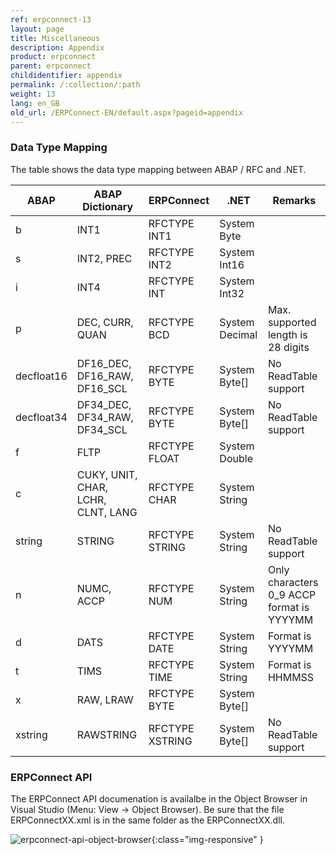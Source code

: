 ```yaml
---
ref: erpconnect-13
layout: page
title: Miscellaneous
description: Appendix
product: erpconnect
parent: erpconnect
childidentifier: appendix
permalink: /:collection/:path
weight: 13
lang: en_GB
old_url: /ERPConnect-EN/default.aspx?pageid=appendix
---
```


### Data Type Mapping

The table shows the  data type mapping between ABAP / RFC and .NET.

| ABAP       | ABAP Dictionary                    | ERPConnect      | .NET           | Remarks                                   |
|------------|------------------------------------|-----------------|----------------|-------------------------------------------|
| b          | INT1                               | RFCTYPE INT1    | System Byte    |                                           |
| s          | INT2, PREC                         | RFCTYPE INT2    | System Int16   |                                           |
| i          | INT4                               | RFCTYPE INT     | System Int32   |                                           |
| p          | DEC, CURR, QUAN                    | RFCTYPE BCD     | System Decimal | Max. supported length is 28 digits        |
| decfloat16 | DF16_DEC, DF16_RAW, DF16_SCL       | RFCTYPE BYTE    | System Byte[]  | No ReadTable support                      |
| decfloat34 | DF34_DEC, DF34_RAW, DF34_SCL       | RFCTYPE BYTE    | System Byte[]  | No ReadTable support                      |
| f          | FLTP                               | RFCTYPE FLOAT   | System Double  |                                           |
| c          | CUKY, UNIT, CHAR, LCHR, CLNT, LANG | RFCTYPE CHAR    | System String  |                                           |
| string     | STRING                             | RFCTYPE STRING  | System String  | No ReadTable support                      |
| n          | NUMC, ACCP                         | RFCTYPE NUM     | System String  | Only characters 0_9 ACCP format is YYYYMM |
| d          | DATS                               | RFCTYPE DATE    | System String  | Format is YYYYMM                          |
| t          | TIMS                               | RFCTYPE TIME    | System String  | Format is HHMMSS                          |
| x          | RAW, LRAW                          | RFCTYPE BYTE    | System Byte[]  |                                           |
| xstring    | RAWSTRING                          | RFCTYPE XSTRING | System Byte[]  | No ReadTable support                      |


### ERPConnect API

The ERPConnect API documenation is availalbe in the Object Browser in Visual Studio (Menu: View -> Object Browser). Be sure that the file ERPConnectXX.xml is in the same folder as the ERPConnectXX.dll.

![erpconnect-api-object-browser](/img/content/erpconnect-api-object-browser.png){:class="img-responsive" }